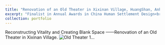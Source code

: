 ```yaml
---
title: "Renovation of an Old Theater in Xixinan Village, HuangShan, Anhui, China"
excerpt: "Finalist in Annual Awards in China Human Settlement Design<br/>"
collection: portfolio
---
```


Reconstructing Vitality and Creating Blank Space ——Renovation of an Old Theater in Xixinan Village. 
<img src="/BaifeiRen.github.io/images/Old_Theater1.jpg"  alt="Old Theater 1..."/>
